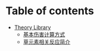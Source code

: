# Table of contents

* [Theory Library](README.md)
  * [基本伤害计算方式](readme/damage-formula.md)
  * [草元素相关反应简介](readme/reactions-intro.md)
